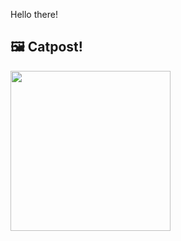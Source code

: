 Hello there!



## 🖼️ Catpost!

<sub>
    <img src="https://cdn2.thecatapi.com/images/cpf.png" height="256">
</sub>

